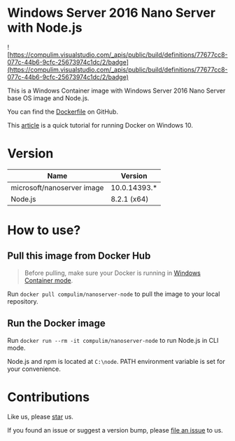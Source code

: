 # Windows Server 2016 Nano Server with Node.js

![https://compulim.visualstudio.com/_apis/public/build/definitions/77677cc8-077c-44b6-9cfc-25673974c1dc/2/badge](https://compulim.visualstudio.com/_apis/public/build/definitions/77677cc8-077c-44b6-9cfc-25673974c1dc/2/badge)

This is a Windows Container image with Windows Server 2016 Nano Server base OS image and Node.js.

You can find the [Dockerfile](https://github.com/compulim/docker-nanoserver-node/blob/master/Dockerfile) on GitHub.

This [article](https://docs.microsoft.com/en-us/virtualization/windowscontainers/quick-start/quick-start-windows-10) is a quick tutorial for running Docker on Windows 10.

# Version

| Name                       | Version      |
| -------------------------- | ------------ |
| microsoft/nanoserver image | 10.0.14393.* |
| Node.js                    | 8.2.1 (x64)  |

# How to use?

## Pull this image from Docker Hub

> Before pulling, make sure your Docker is running in [Windows Container mode](https://docs.docker.com/docker-for-windows/#switch-between-windows-and-linux-containers).

Run `docker pull compulim/nanoserver-node` to pull the image to your local repository.

## Run the Docker image

Run `docker run --rm -it compulim/nanoserver-node` to run Node.js in CLI mode.

Node.js and npm is located at `C:\node`. PATH environment variable is set for your convenience.

# Contributions

Like us, please [star](https://github.com/compulim/docker-nanoserver/stargazers) us.

If you found an issue or suggest a version bump, please [file an issue](https://github.com/compulim/docker-nanoserver/issues) to us.
